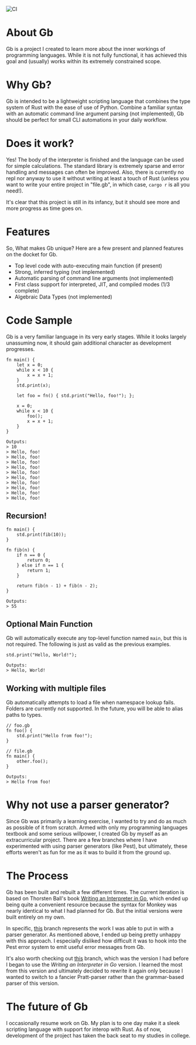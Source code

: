 ![CI](https://github.com/shakesbeare/gb_lang/actions/workflows/rust.yml/badge.svg)
# About Gb

Gb is a project I created to learn more about the inner workings of programming
languages. While it is not fully functional, it has achieved this goal and (usually)
works within its extremely constrained scope. 

# Why Gb? 

Gb is intended to be a lightweight scripting language that combines the type system of
Rust with the ease of use of Python. Combine a familiar syntax with an automatic command
line argument parsing (not implemented), Gb should be perfect for small CLI automations
in your daily workflow. 

# Does it work?

Yes! The body of the interpreter is finished and the language can be used for simple
calculations. The standard library is extremely sparse and error handling and messages
can often be improved. Also, there is currently no repl nor anyway to use it without
writing at least a touch of Rust (unless you want to write your entire project in
"file.gb", in which case, `cargo r` is all you need!). 

It's clear that this project is still in its infancy, but it should see more and more
progress as time goes on. 

# Features

So, What makes Gb unique? Here are a few present and planned features on the docket for
Gb. 

- Top level code with auto-executing main function (if present)
- Strong, inferred typing (not implemented)
- Automatic parsing of command line arguments (not implemented)
- First class support for interpreted, JIT, and compiled modes (1/3 complete)
- Algebraic Data Types (not implemented)

# Code Sample

Gb is a very familiar language in its very early stages. While it looks largely
unassuming now, it should gain additional character as development progresses.

```
fn main() {
    let x = 0;
    while x < 10 {
        x = x + 1;
    }
    std.print(x);

    let foo = fn() { std.print("Hello, foo!"); };
    
    x = 0;
    while x < 10 {
        foo();
        x = x + 1;
    }
}
```
```
Outputs:
> 10
> Hello, foo!
> Hello, foo!
> Hello, foo!
> Hello, foo!
> Hello, foo!
> Hello, foo!
> Hello, foo!
> Hello, foo!
> Hello, foo!
> Hello, foo!
```


## Recursion!
```
fn main() {
    std.print(fib(10));
}

fn fib(n) {
    if n == 0 {
        return 0;
    } else if n == 1 {
        return 1;
    }

    return fib(n - 1) + fib(n - 2);
}
```
```
Outputs:
> 55
```

## Optional Main Function

Gb will automatically execute any top-level function named `main`, but this is
not required. The following is just as valid as the previous examples.

```
std.print("Hello, World!");
```
```
Outputs:
> Hello, World!
```

## Working with multiple files

Gb automatically attempts to load a file when namespace lookup fails. Folders are
currently not supported. In the future, you will be able to alias paths to types.
```
// foo.gb
fn foo() {
    std.print("Hello from foo!");
}
```
```
// file.gb
fn main() {
    other.foo();
}
```
```
Outputs:
> Hello from foo!
```

# Why not use a parser generator?

Since Gb was primarily a learning exercise, I wanted to try and do as much as possible
of it from scratch. Armed with only my programming languages textbook and some serious
willpower, I created Gb by myself as an extracurricular project. There are a few
branches where I have experimented with using parser generators (like Pest), but
ultimately, these efforts weren't as fun for me as it was to build it from the ground
up.

# The Process

Gb has been built and rebuilt a few different times. The current iteration is based on
Thorsten Ball's book [Writing an Interpreter in Go](https://thorstenball.com/books/),
which ended up being quite a convenient resource because the syntax for Monkey was nearly
identical to what I had planned for Gb. But the initial versions were built entirely on
my own. 

In specific, [this](https://github.com/shakesbeare/gb_lang/tree/FromTheGroundUp)
branch represents the work I was able to put in with a parser generator. As mentioned above,
I ended up being pretty unhappy with this approach. I especially disliked how difficult it
was to hook into the Pest error system to emit useful error messages from Gb. 

It's also worth checking out [this](https://github.com/shakesbeare/gb_lang/tree/Rewrite) branch,
which was the version I had before I began to use the *Writing an Interpreter in Go* version. 
I learned the most from this version and ultimately decided to rewrite it again only because I
wanted to switch to a fancier Pratt-parser rather than the grammar-based parser of this version. 


# The future of Gb

I occasionally resume work on Gb. My plan is to one day make it a sleek scripting
language with support for interop with Rust. As of now, development of the project
has taken the back seat to my studies in college. 

